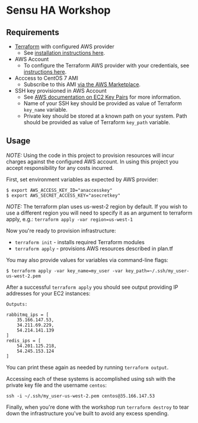 # Sensu HA Workshop

## Requirements

* [Terraform] with configured AWS provider
    * See [installation instructions here][tf-install].
* AWS Account
    * To configure the Terraform AWS provider with your credentials, see
      [instructions here][aws-creds].
* Acccess to CentOS 7 AMI
    * Subscribe to this AMI [via the AWS Marketplace][centos-ami].
* SSH key provisioned in AWS Account
    * See [AWS documentation on EC2 Key Pairs][ec2-keys] for more information.
    * Name of your SSH key should be provided as value of Terraform `key_name` variable.
    * Private key should be stored at a known path on your system. Path should be provided as value of Terraform `key_path` variable.

## Usage

_NOTE:_ Using the code in this project to provision resources will incur charges against the configured
AWS account. In using this project you accept responsibility for any costs incurred.

First, set environment variables as expected by AWS provider:

```
$ export AWS_ACCESS_KEY_ID="anaccesskey"
$ export AWS_SECRET_ACCESS_KEY="asecretkey"
```

_NOTE:_ The terraform plan uses us-west-2 region by default. If you wish to use
a different region you will need to specify it as an argument to terraform
apply, e.g.: `terraform apply -var region=us-west-1`

Now you're ready to provision infrastructure:

* `terraform init` - installs required Terraform modules
* `terraform apply` - provisions AWS resources described in plan.tf

You may also provide values for variables via command-line flags:

```
$ terraform apply -var key_name=my_user -var key_path=~/.ssh/my_user-us-west-2.pem
```

After a successful `terraform apply` you should see output providing IP
addresses for your EC2 instances:

```
Outputs:

rabbitmq_ips = [
    35.166.147.53,
    34.211.69.229,
    54.214.141.139
]
redis_ips = [
    54.201.125.218,
    54.245.153.124
]
```

You can print these again as needed by running `terraform output`.

Accessing each of these systems is accomplished using ssh with the private key file and the username `centos`:

```
ssh -i ~/.ssh/my_user-us-west-2.pem centos@35.166.147.53
```

Finally, when you're done with the workshop run `terraform destroy` to tear down the infrastructure
you've built to avoid any excess spending.

[terraform]: https://www.terraform.io
[tf-install]: https://www.terraform.io/intro/getting-started/install.html
[aws-creds]: https://www.terraform.io/docs/providers/aws/
[ec2-keys]: https://docs.aws.amazon.com/AWSEC2/latest/UserGuide/ec2-key-pairs.html
[centos-ami]: https://aws.amazon.com/marketplace/pp/B00O7WM7QW